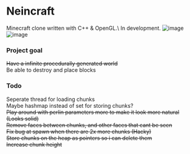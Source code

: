 # Neincraft
Minecraft clone written with C++ & OpenGL.\ 
In development. 
![image](https://i.imgur.com/0zWcM7b.png)\
![image](https://i.imgur.com/a5hFmsd.png)

### Project goal
~~Have a infinite procedurally generated world~~\
Be able to destroy and place blocks

### Todo  
Seperate thread for loading chunks\
Maybe hashmap instead of set for storing chunks?\
~~Play around with perlin parameters more to make it look more natural (Looks solid)~~\
~~Remove faces between chunks, and other faces that cant be seen~~\
~~Fix bug at spawn when there are 2x more chunks (Hacky)~~\
~~Store chunks on the heap as pointers so i can delete them~~\
~~Increase chunk height~~
